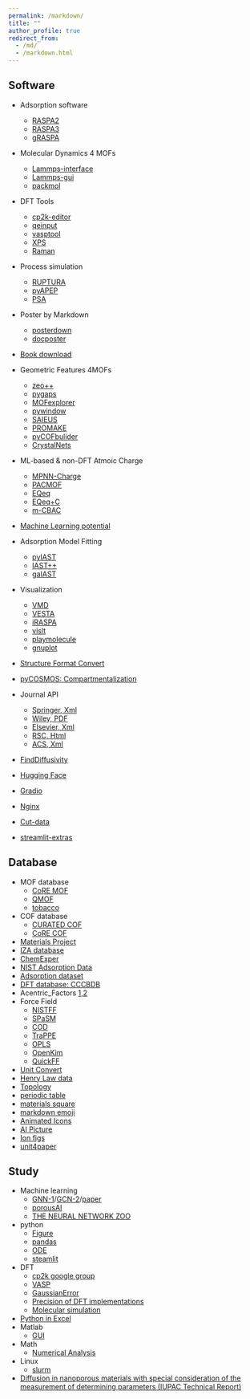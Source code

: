 ```yaml
---
permalink: /markdown/
title: ""
author_profile: true
redirect_from: 
  - /md/
  - /markdown.html
---
```


## Software                                             
* Adsorption software
  * [RASPA2](https://github.com/iRASPA/RASPA2)
  * [RASPA3](https://github.com/iRASPA/raspa3)
  * [gRASPA](https://github.com/snurr-group/gRASPA)                                                            
* Molecular Dynamics 4 MOFs                                                         
  * [Lammps-interface](https://github.com/peteboyd/lammps_interface/)
  * [Lammps-gui](https://download.lammps.org/testing/)                   
  * [packmol](https://m3g.github.io/packmol/)        
* DFT Tools
  * [cp2k-editor](https://github.com/avishart/CP2K_Editor/)
  * [qeinput](https://www.materialscloud.org/work/tools/qeinputgenerator)
  * [vasptool](https://theory.cm.utexas.edu/vtsttools/index.html)
  * [XPS](https://galore.readthedocs.io/en/latest/readme.html#documentation)
  * [Raman](https://github.com/raman-sc/VASP)                               
* Process simulation
  * [RUPTURA](https://github.com/iRASPA/RUPTURA)                       
  * [pyAPEP](https://sebygaa.github.io/pyAPEP/build/html/index.html)
  * [PSA](https://github.com/PEESEgroup/PSA)                  
* Poster by Markdown
  * [posterdown](https://github.com/brentthorne/posterdown?tab=readme-ov-file#getting-started)
  * [docposter](https://github.com/bbucior/docposter/tree/main?tab=readme-ov-file)
* [Book download](https://libgen.is/)                          
* Geometric Features 4MOFs                          
  * [zeo++](http://www.zeoplusplus.org/)                          
  * [pygaps](https://pygaps.readthedocs.io/en/master/)                  
  * [MOFexplorer](http://mausdin.github.io/MOFsite/mofPage.html)          
  * [pywindow](https://github.com/JelfsMaterialsGroup/pywindow)                                
  * [SAIEUS](http://www.nldft.com/download/)
  * [PROMAKE](https://github.com/Sangwon91/PORMAKE)
  * [pyCOFbulider](https://github.com/lipelopesoliveira/pyCOFBuilder)                         
  * [CrystalNets](https://progs.coudert.name/topology)                
* ML-based & non-DFT Atmoic Charge                                     
  * [MPNN-Charge](https://github.com/SimonEnsemble/mpn_charges)             
  * [PACMOF](https://github.com/snurr-group/pacmof)                                           
  * [EQeq](https://github.com/numat/EQeq)                
  * [EQeq+C](https://pubs.acs.org/doi/10.1021/acs.jctc.5b00037)            
  * [m-CBAC](https://pubs.acs.org/doi/10.1021/acs.jpcc.0c01524)          
* [Machine Learning potential](https://matbench-discovery.materialsproject.org/models)         
* Adsorption Model Fitting                
  * [pyIAST](https://github.com/CorySimon/pyIAST/)            
  * [IAST++](https://sangwon91.github.io/IASTpp/)      
  * [gaIAST](https://github.com/salrodgom/gaiast)              
* Visualization             
  * [VMD](https://www.ks.uiuc.edu/Research/vmd/)      
  * [VESTA](https://jp-minerals.org/vesta/en/)  
  * [iRASPA](https://iraspa.org/)                  
  * [vislt](https://wci.llnl.gov/simulation/computer-codes/visit/executables)       
  * [playmolecule](https://open.playmolecule.org/)                                         
  * [gnuplot](http://www.gnuplot.info/)                             
* [Structure Format Convert](https://www.cheminfo.org/Chemistry/Cheminformatics/FormatConverter/index.html)                                     
* [pyCOSMOS: Compartmentalization](https://github.com/shivamrkparashar/pyCOSMOS)              
* Journal API
  * [Springer, Xml](https://dev.springernature.com/)
  * [Wiley, PDF](https://onlinelibrary.wiley.com/library-info/resources/text-and-datamining)
  * [Elsevier, Xml](https://dev.elsevier.com/)
  * [RSC, Html](https://developer.rsc.org/create-an-api-key)
  * [ACS, Xml](https://www.acs.org/events/all-events/rapid-delivery-of-api-enables-accelerated-ind-application-challenges-and-solutions.html)     
* [FindDiffusivity](https://openpnm.org/examples/applications/effective_diffusivity_and_tortuosity.html)   
                                                       
* [Hugging Face](https://huggingface.co/)                                                         
* [Gradio](https://www.gradio.app/)
* [Nginx](https://nginx.org/)                                   
* [Cut-data](https://apps.automeris.io/wpd/)
* [streamlit-extras](https://arnaudmiribel.github.io/streamlit-extras/)                       
                                                         
## Database         
* MOF database
  * [CoRE MOF](https://zenodo.org/record/3677685#.X8uDkrniuUl)                          
  * [QMOF](https://github.com/arosen93/QMOF)                                         
  * [tobacco](https://github.com/tobacco-mofs/tobacco_3.0)     
* COF database                                           
  * [CURATED COF](https://github.com/danieleongari/CURATED-COFs)                 
  * [CoRE COF](https://github.com/core-cof/CoRE-COF-Database)       
* [Materials Project](https://contribs.materialsproject.org/)                          
* [IZA database](https://www.iza-structure.org/databases/)                           
* [ChemExper](http://www.chemexper.com/)                                                      
* [NIST Adsorption Data](https://adsorption.nist.gov/index.php#home)    
* [Adsorption dataset](https://datahub.hymarc.org/dataset)                                    
* [DFT database: CCCBDB](https://cccbdb.nist.gov/introx.asp)
* Acentric_Factors [1](https://www.kaylaiacovino.com/Petrology_Tools/Critical_Constants_and_Acentric_Factors.htm),[2](http://www.ap1700.com/ShowWord33.htm)        
* Force Field                         
  * [NISTFF](https://www.ctcms.nist.gov/potentials/)                        
  * [SPaSM](https://spasmmini.weebly.com/potentials.html)
  * [COD](http://www.crystallography.net/cod/search.html)
  * [TraPPE](http://trappe.oit.umn.edu/)                       
  * [OPLS](http://zarbi.chem.yale.edu/ligpargen/)                                             
  * [OpenKim](https://openkim.org/)                                      
  * [QuickFF](https://github.com/molmod/QuickFF)                                         
* [Unit Convert](https://www.colby.edu/chemistry/PChem/Hartree.html)
* [Henry Law data](https://www.henrys-law.org/henry/)                                          
* [Topology](http://rcsr.anu.edu.au/nets)                          
* [periodic table](https://pubchem.ncbi.nlm.nih.gov/periodic-table/)                
* [materials square](https://www.materialssquare.com/blog?category=simulation-tip&language=en)
* [markdown emoji](https://www.webfx.com/tools/emoji-cheat-sheet/)             
* [Animated Icons](https://www.flaticon.com/animated-icons)              
* [AI Picture](https://ideogram.ai/)                                                         
* [Ion figs](https://thenounproject.com/)
* [unit4paper](https://www.nist.gov/pml/special-publication-811/nist-guide-si-chapter-6-rules-and-style-conventions-printing-and-using)                                                                   
                                         
## Study           
* Machine learning
  * [GNN-1](https://distill.pub/2021/gnn-intro/)/[GCN-2](https://towardsdatascience.com/building-a-graph-convolutional-network-for-molecular-property-prediction-978b0ae10ec4)/[paper](https://pubs.rsc.org/en/content/articlelanding/2024/dd/d4dd00018h)                                                         
  * [porousAI](https://github.com/SimonEnsemble/porous-material-AI-gym?tab=readme-ov-file#construct-your-own-crystal-structures)                                    
  * [THE NEURAL NETWORK ZOO](https://www.asimovinstitute.org/neural-network-zoo/?fbclid=IwAR0YAuNBb5gJNJyemPmaDeO1esIufbgZ9gynGzFO8csWdhFdN4w-KhFtt4k)
* python             
  * [Figure](https://www.machinelearningplus.com/plots/top-50-matplotlib-visualizations-the-master-plots-python/)  
  * [pandas](https://github.com/matplotlib/cheatsheets)
  * [ODE](https://ulissigroup.cheme.cmu.edu/F22-06-325/intro.html)                                             
  * [steamlit](https://github.com/daniellewisDL/streamlit-cheat-sheet)             
* DFT                         
  * [cp2k google group](https://groups.google.com/g/cp2k)
  * [VASP](https://www.vasp.at/wiki/index.php/Category:VASP6)                                 
  * [GaussianError](https://docs.alliancecan.ca/wiki/Gaussian_error_messages)
  * [Precision of DFT implementations](https://acwf-verification.materialscloud.org/)
  * [Molecular simulation](https://en.wikibooks.org/wiki/Molecular_Simulation)                 
* [Python in Excel](https://techcommunity.microsoft.com/t5/excel-blog/announcing-python-in-excel-combining-the-power-of-python-and-the/ba-p/3893439)
* Matlab           
  * [GUI](https://matlabacademy.mathworks.com/kr/details/app-building-onramp/orab)
* Math                        
  * [Numerical Analysis](https://ocw.mit.edu/courses/2-993j-introduction-to-numerical-analysis-for-engineering-13-002j-spring-2005/pages/calendar/)      
* Linux                                    
  * [slurm](extension://bfdogplmndidlpjfhoijckpakkdjkkil/pdf/viewer.html?file=http%3A%2F%2Fhmli.ustc.edu.cn%2Fdoc%2Fuserguide%2Fslurm-userguide.pdf)                           
* [Diffusion in nanoporous materials with special consideration of the measurement of determining parameters (IUPAC Technical Report)](https://www.degruyter.com/document/doi/10.1515/pac-2023-1126/html)                                    


                                                              
